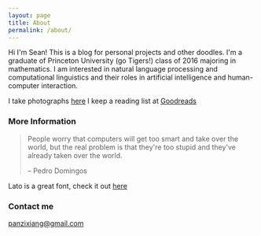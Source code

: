 ```yaml
---
layout: page
title: About
permalink: /about/
---
```


Hi I'm Sean! This is a blog for personal projects and other doodles. I'm a graduate of Princeton University (go Tigers!) class of 2016 majoring in mathematics. I am interested in natural language processing and computational linguistics and their roles in artificial intelligence and human-computer interaction.

I take photographs [here](https://www.panzixiang.com/)
I keep a reading list at [Goodreads](https://www.goodreads.com/user/show/37606149-panz)

### More Information

>People worry that computers will get too smart and take over the world, but the real problem is that they're too stupid and they've already taken over the world.
>
> – Pedro Domingos

Lato is a great font, check it out [here](https://fonts.google.com/specimen/Lato) 



### Contact me

[panzixiang@gmail.com](mailto:panzixiang@gmail.com)